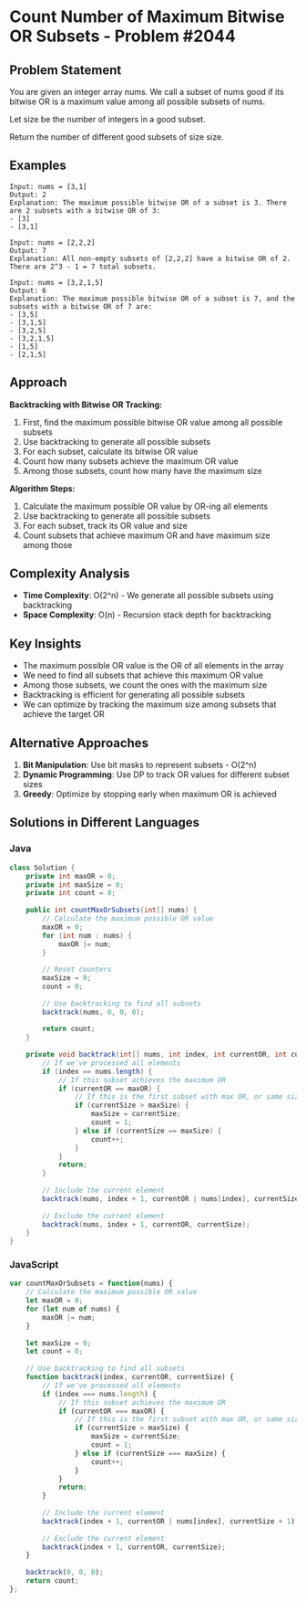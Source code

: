 # Count Number of Maximum Bitwise OR Subsets - Problem #2044

## Problem Statement
You are given an integer array nums. We call a subset of nums good if its bitwise OR is a maximum value among all possible subsets of nums.

Let size be the number of integers in a good subset.

Return the number of different good subsets of size size.

## Examples
```
Input: nums = [3,1]
Output: 2
Explanation: The maximum possible bitwise OR of a subset is 3. There are 2 subsets with a bitwise OR of 3:
- [3]
- [3,1]

Input: nums = [2,2,2]
Output: 7
Explanation: All non-empty subsets of [2,2,2] have a bitwise OR of 2. There are 2^3 - 1 = 7 total subsets.

Input: nums = [3,2,1,5]
Output: 6
Explanation: The maximum possible bitwise OR of a subset is 7, and the subsets with a bitwise OR of 7 are:
- [3,5]
- [3,1,5]
- [3,2,5]
- [3,2,1,5]
- [1,5]
- [2,1,5]
```

## Approach
**Backtracking with Bitwise OR Tracking:**
1. First, find the maximum possible bitwise OR value among all possible subsets
2. Use backtracking to generate all possible subsets
3. For each subset, calculate its bitwise OR value
4. Count how many subsets achieve the maximum OR value
5. Among those subsets, count how many have the maximum size

**Algorithm Steps:**
1. Calculate the maximum possible OR value by OR-ing all elements
2. Use backtracking to generate all possible subsets
3. For each subset, track its OR value and size
4. Count subsets that achieve maximum OR and have maximum size among those

## Complexity Analysis
- **Time Complexity**: O(2^n) - We generate all possible subsets using backtracking
- **Space Complexity**: O(n) - Recursion stack depth for backtracking

## Key Insights
- The maximum possible OR value is the OR of all elements in the array
- We need to find all subsets that achieve this maximum OR value
- Among those subsets, we count the ones with the maximum size
- Backtracking is efficient for generating all possible subsets
- We can optimize by tracking the maximum size among subsets that achieve the target OR

## Alternative Approaches
1. **Bit Manipulation**: Use bit masks to represent subsets - O(2^n)
2. **Dynamic Programming**: Use DP to track OR values for different subset sizes
3. **Greedy**: Optimize by stopping early when maximum OR is achieved

## Solutions in Different Languages

### Java
```java
class Solution {
    private int maxOR = 0;
    private int maxSize = 0;
    private int count = 0;
    
    public int countMaxOrSubsets(int[] nums) {
        // Calculate the maximum possible OR value
        maxOR = 0;
        for (int num : nums) {
            maxOR |= num;
        }
        
        // Reset counters
        maxSize = 0;
        count = 0;
        
        // Use backtracking to find all subsets
        backtrack(nums, 0, 0, 0);
        
        return count;
    }
    
    private void backtrack(int[] nums, int index, int currentOR, int currentSize) {
        // If we've processed all elements
        if (index == nums.length) {
            // If this subset achieves the maximum OR
            if (currentOR == maxOR) {
                // If this is the first subset with max OR, or same size as current max
                if (currentSize > maxSize) {
                    maxSize = currentSize;
                    count = 1;
                } else if (currentSize == maxSize) {
                    count++;
                }
            }
            return;
        }
        
        // Include the current element
        backtrack(nums, index + 1, currentOR | nums[index], currentSize + 1);
        
        // Exclude the current element
        backtrack(nums, index + 1, currentOR, currentSize);
    }
}
```

### JavaScript
```javascript
var countMaxOrSubsets = function(nums) {
    // Calculate the maximum possible OR value
    let maxOR = 0;
    for (let num of nums) {
        maxOR |= num;
    }
    
    let maxSize = 0;
    let count = 0;
    
    // Use backtracking to find all subsets
    function backtrack(index, currentOR, currentSize) {
        // If we've processed all elements
        if (index === nums.length) {
            // If this subset achieves the maximum OR
            if (currentOR === maxOR) {
                // If this is the first subset with max OR, or same size as current max
                if (currentSize > maxSize) {
                    maxSize = currentSize;
                    count = 1;
                } else if (currentSize === maxSize) {
                    count++;
                }
            }
            return;
        }
        
        // Include the current element
        backtrack(index + 1, currentOR | nums[index], currentSize + 1);
        
        // Exclude the current element
        backtrack(index + 1, currentOR, currentSize);
    }
    
    backtrack(0, 0, 0);
    return count;
};
```
